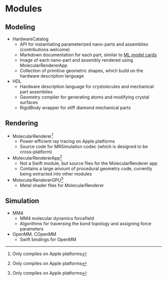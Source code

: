 # Modules

## Modeling

- HardwareCatalog
  - API for instantiating parameterized nano-parts and assemblies (contributions welcome)
  - Markdown documentation for each part, similar to [ML model cards](https://modelcards.withgoogle.com/about)
  - Image of each nano-part and assembly rendered using MolecularRendererApp
  - Collection of primitive geometric shapes, which build on the hardware description language
- HDL
  - Hardware description language for crystolecules and mechanical part assemblies
  - Geometry compiler for generating atoms and modifying crystal surfaces
  - RigidBody wrapper for stiff diamond mechanical parts

## Rendering

- MolecularRenderer[^1]
  - Power-efficient ray tracing on Apple platforms
  - Source code for MRSimulation codec (which is designed to be cross-platform)
- MolecularRendererApp[^1]
  - Not a Swift module, but source files for the MolecularRenderer app
  - Contains a large amount of procedural geometry code, currently being extracted into other modules
- MolecularRendererGPU[^1]
  - Metal shader files for MolecularRenderer

## Simulation

- MM4
  - MM4 molecular dynamics forcefield
  - Algorithms for traversing the bond topology and assigning force parameters
- OpenMM, COpenMM
  - Swift bindings for OpenMM

[^1]: Only compiles on Apple platforms

